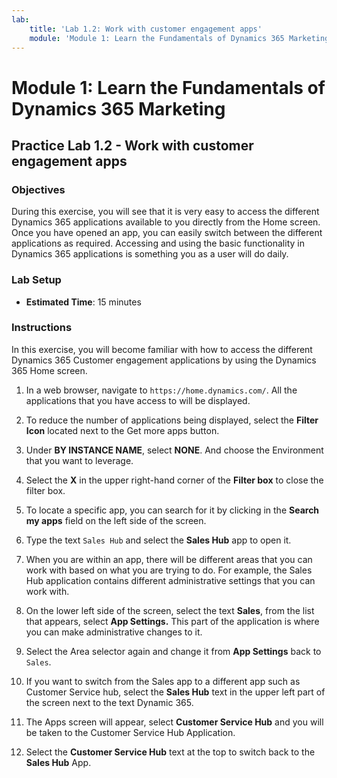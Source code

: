 ```yaml
---
lab:
    title: 'Lab 1.2: Work with customer engagement apps'
    module: 'Module 1: Learn the Fundamentals of Dynamics 365 Marketing'
---
```


# Module 1: Learn the Fundamentals of Dynamics 365 Marketing

## Practice Lab 1.2 - Work with customer engagement apps 

### Objectives

During this exercise, you will see that it is very easy to access the different Dynamics 365 applications available to you directly from the Home screen. Once you have opened an app, you can easily switch between the different applications as required. Accessing and using the basic functionality in Dynamics 365 applications is something you as a user will do daily.


### Lab Setup

  - **Estimated Time**: 15 minutes

### Instructions

In this exercise, you will become familiar with how to access the different Dynamics 365 Customer engagement applications by using the Dynamics 365 Home screen. 

1. In a web browser, navigate to `https://home.dynamics.com/`. All the applications that you have access to will be displayed. 

2. To reduce the number of applications being displayed, select the **Filter Icon** located next to the Get more apps button. 

3. Under **BY INSTANCE NAME**, select **NONE**. And choose the Environment that you want to leverage. 

4. Select the **X** in the upper right-hand corner of the **Filter box** to close the filter box. 

5. To locate a specific app, you can search for it by clicking in the **Search my apps** field on the left side of the screen. 

6. Type the text `Sales Hub` and select the **Sales Hub** app to open it. 

7. When you are within an app, there will be different areas that you can work with based on what you are trying to do. For example, the Sales Hub application contains different administrative settings that you can work with. 

8. On the lower left side of the screen, select the text **Sales**, from the list that appears, select **App Settings.** This part of the application is where you can make administrative changes to it. 

9. Select the Area selector again and change it from **App Settings** back to `Sales`.

10. If you want to switch from the Sales app to a different app such as Customer Service hub, select the **Sales Hub** text in the upper left part of the screen next to the text Dynamic 365. 

11. The Apps screen will appear, select **Customer Service Hub** and you will be taken to the Customer Service Hub Application. 

12. Select the **Customer Service Hub** text at the top to switch back to the **Sales Hub** App. 
